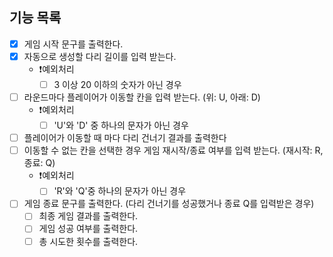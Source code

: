 ## 기능 목록

- [x] 게임 시작 문구를 출력한다.
- [x] 자동으로 생성할 다리 길이를 입력 받는다.
  - ❗️예외처리
    - [ ] 3 이상 20 이하의 숫자가 아닌 경우
- [ ] 라운드마다 플레이어가 이동할 칸을 입력 받는다. (위: U, 아래: D)
  - ❗️예외처리
    - [ ] 'U'와 'D' 중 하나의 문자가 아닌 경우
- [ ] 플레이어가 이동할 때 마다 다리 건너기 결과를 출력한다
- [ ] 이동할 수 없는 칸을 선택한 경우 게임 재시작/종료 여부를 입력 받는다. (재시작: R, 종료: Q)
  - ❗️예외처리
    - [ ] 'R'와 'Q'중 하나의 문자가 아닌 경우
- [ ] 게임 종료 문구를 출력한다. (다리 건너기를 성공했거나 종료 Q를 입력받은 경우)
  - [ ] 최종 게임 결과를 출력한다.
  - [ ] 게임 성공 여부를 출력한다.
  - [ ] 총 시도한 횟수를 출력한다.
